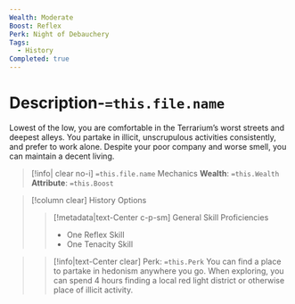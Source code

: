```yaml
---
Wealth: Moderate
Boost: Reflex
Perk: Night of Debauchery
Tags:
  - History
Completed: true
---
```

# Description-`=this.file.name`
Lowest of the low, you are comfortable in the Terrarium’s worst streets and deepest alleys. You partake in illicit, unscrupulous activities consistently, and prefer to work alone. Despite your poor company and worse smell, you can maintain a decent living.
>[!info| clear no-i] `=this.file.name` Mechanics
>**Wealth**: `=this.Wealth`   
>**Attribute**: `=this.Boost`

>[!column clear] History Options
>> [!metadata|text-Center c-p-sm] General Skill Proficiencies
>> - One Reflex Skill 
>> - One Tenacity Skill


>> [!info|text-Center clear] Perk: `=this.Perk`
>> You can find a place to partake in hedonism anywhere you go. When exploring, you can spend 4 hours finding a local red light district or otherwise place of illicit activity.